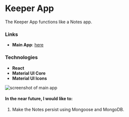 # Keeper App
The Keeper App functions like a Notes app.

### Links
- **Main App**: [here]()

### Technologies
- **React**
- **Material UI Core**
- **Material UI Icons**

![screenshot of main app](https://res.cloudinary.com/kxnxchukwu/image/upload/v1636576178/keeperapp_ascd4t.png)

#### In the near future, I would like to:

1. Make the Notes persist using Mongoose and MongoDB.